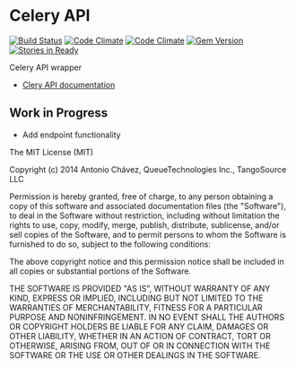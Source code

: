 # Celery API

[![Build Status](https://travis-ci.org/TheNaoX/celery_api.svg?branch=master)](https://travis-ci.org/TheNaoX/celery_api)
[![Code Climate](https://codeclimate.com/github/TheNaoX/celery_api.png)](https://codeclimate.com/github/TheNaoX/celery_api)
[![Code Climate](https://codeclimate.com/github/TheNaoX/celery_api/coverage.png)](https://codeclimate.com/github/TheNaoX/celery_api)
[![Gem Version](https://badge.fury.io/rb/celery_api.svg)](http://badge.fury.io/rb/celery_api)
[![Stories in Ready](https://badge.waffle.io/thenaox/celery_api.png)](https://waffle.io/thenaox/celery_api)

Celery API wrapper


* [Clery API documentation](https://www.trycelery.com/developer)


## Work in Progress

* Add endpoint functionality

The MIT License (MIT)

Copyright (c) 2014 Antonio Chávez, QueueTechnologies Inc., TangoSource LLC

Permission is hereby granted, free of charge, to any person obtaining a copy
of this software and associated documentation files (the "Software"), to deal
in the Software without restriction, including without limitation the rights
to use, copy, modify, merge, publish, distribute, sublicense, and/or sell
copies of the Software, and to permit persons to whom the Software is
furnished to do so, subject to the following conditions:

The above copyright notice and this permission notice shall be included in
all copies or substantial portions of the Software.

THE SOFTWARE IS PROVIDED "AS IS", WITHOUT WARRANTY OF ANY KIND, EXPRESS OR
IMPLIED, INCLUDING BUT NOT LIMITED TO THE WARRANTIES OF MERCHANTABILITY,
FITNESS FOR A PARTICULAR PURPOSE AND NONINFRINGEMENT. IN NO EVENT SHALL THE
AUTHORS OR COPYRIGHT HOLDERS BE LIABLE FOR ANY CLAIM, DAMAGES OR OTHER
LIABILITY, WHETHER IN AN ACTION OF CONTRACT, TORT OR OTHERWISE, ARISING FROM,
OUT OF OR IN CONNECTION WITH THE SOFTWARE OR THE USE OR OTHER DEALINGS IN
THE SOFTWARE.
